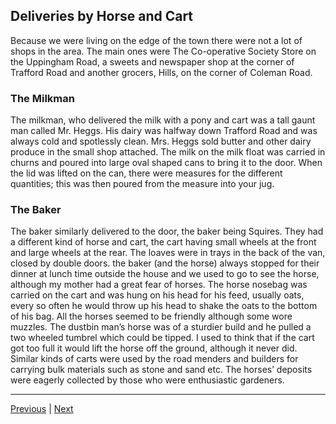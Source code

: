 ## Deliveries by Horse and Cart

Because we were living on the edge of the town there were not a lot of shops in the area. The main ones were The Co-operative Society Store on the Uppingham Road, a sweets and newspaper shop at the corner of Trafford Road and another grocers, Hills, on the corner of Coleman Road.

### The Milkman

The milkman, who delivered the milk with a pony and cart was a tall gaunt man called Mr. Heggs. His dairy was halfway down Trafford Road and was always cold and spotlessly clean. Mrs. Heggs sold butter and other dairy produce in the small shop attached. The milk on the milk float was carried in churns and poured into large oval shaped cans to bring it to the door. When the lid was lifted on the can, there were measures for the different quantities; this was then poured from the measure into your jug.

### The Baker

The baker similarly delivered to the door, the baker being Squires. They had a different kind of horse and cart, the cart having small wheels at the front and large wheels at the rear. The loaves were in trays in the back of the van, closed by double doors. the baker (and the horse) always stopped for their dinner at lunch time outside the house and we used to go to see the horse, although my mother had a great fear of horses. The horse nosebag was carried on the cart and was hung on his head for his feed, usually oats, every so often he would throw up his head to shake the oats to the bottom of his bag. All the horses seemed to be friendly although some wore muzzles. The dustbin man’s horse was of a sturdier build and he pulled a two wheeled tumbrel which could be tipped. I used to think that if the cart got too full it would lift the horse off the ground, although it never did. Similar kinds of carts were used by the road menders and builders for carrying bulk materials such as stone and sand etc. The horses’ deposits were eagerly collected by those who were enthusiastic gardeners.

---

<a href="./WAE-11.html">Previous</a> | <a href="./WAE-13.html">Next</a>
